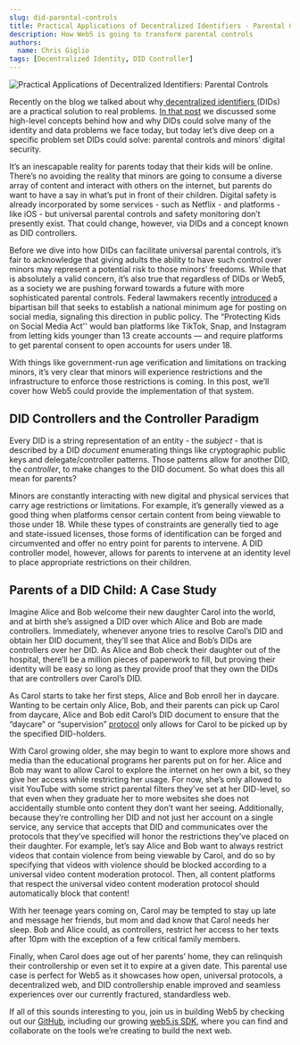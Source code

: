 ```yaml
---
slug: did-parental-controls
title: Practical Applications of Decentralized Identifiers - Parental Controls
description: How Web5 is going to transform parental controls
authors:
  name: Chris Giglio
tags: [Decentralized Identity, DID Controller]
---
```


<head>
  <meta property="og:title" content="Practical Applications of Decentralized Identifiers: Parental Controls" />
  <meta property="og:type" content="website" />
  <meta property="og:url" content='https://developer.tbd.website/blog/did-parental-controls' />
  <meta name="og:description" content="How Web5 is going to transform parental controls" />
  <meta property="og:image" content="https://developer.tbd.website/assets/images/did-parental-controls-3c3ac221d2b1f467c642531cfbfcef37.png" /> 

  <meta name="twitter:card" content="summary_large_image" />
  <meta property="twitter:domain" content="developer.tbd.website" />
  <meta name="twitter:site" content="@tbdevs" />
  <meta name="twitter:title" content="Practical Applications of Decentralized Identifiers: Parental Controls" />
  <meta property="twitter:url" content='https://developer.tbd.website/blog/did-parental-controls' /> 
  <meta name="twitter:description" content="How Web5 is going to transform parental controls" />
  <meta name="twitter:image" content="https://developer.tbd.website/assets/images/did-parental-controls-3c3ac221d2b1f467c642531cfbfcef37.png" />

  <link rel="apple-touch-icon" href="https://developer.tbd.website/img/tbd-fav-icon-main.png" />
</head>

![Practical Applications of Decentralized Identifiers: Parental Controls](/img/did-parental-controls.png)

Recently on the blog we talked about why[ decentralized identifiers ](https://developer.tbd.website/docs/web5/decentralized-identifiers/what-are-dids)(DIDs) are a practical solution to real problems. [In that post](https://developer.tbd.website/blog/practicality-of-decentralized-identifiers) we discussed some high-level concepts behind how and why DIDs could solve many of the identity and data problems we face today, but today let’s dive deep on a specific problem set DIDs could solve: parental controls and minors’ digital security.

It’s an inescapable reality for parents today that their kids will be online. There’s no avoiding the reality that minors are going to consume a diverse array of content and interact with others on the internet, but parents do want to have a say in what’s put in front of their children. Digital safety is already incorporated by some services - such as Netflix - and platforms - like iOS - but universal parental controls and safety monitoring don’t presently exist. That could change, however, via DIDs and a concept known as DID controllers.

<!--truncate-->

Before we dive into how DIDs can facilitate universal parental controls, it’s fair to acknowledge that giving adults the ability to have such control over minors may represent a potential risk to those minors’ freedoms. While that is absolutely a valid concern, it’s also true that regardless of DIDs or Web5, as a society we are pushing forward towards a future with more sophisticated parental controls. Federal lawmakers recently [introduced](https://sg.robinhood.com/ls/click?upn=6fntGirSE5selsQKrSSUHhYEbJQr-2FOms0-2Budh-2FjizGqQjBZ-2F-2Fr1OqtAW5Vk-2Fh5nDTBbGXewV1rTmTAQ8J-2FnHutGze-2FZdRujL0z-2BT7TPQq2rMPP57Ry7H581UcM0jJNpbmEdo_JY5fc7bPIFJAvDYWnO7d4p-2FX8FAV-2BsZ9F4kAeTjyMnD-2BG0K2bZ0-2FUf-2BuopiaAntAAkVBHDuQJAFvEBGYqFHT51-2FSOTDJz-2B8jhQIBwTwwfjU6PpsWQkmsRZ-2FHGMwJynKK9gXf8AtDP1YE6sEYYtMtmmDlG6CvQMea0rUNVpY-2FTuOKnGNSHlL9NK2Jk0q4-2FRpQ-2BbFtdlnhiQK67JNVXPiMBWqgHoT-2FNCfxxr-2F4bbdre3UHJXnBVp4xhgpxhidBEbUjonDeOsX9WuX1m9sAXLuuDylpr6dFaUbCX7V9cjRoJcnvuSBxBCwsyz0eXjWABCQjrAy9oqfdT13fwQv3bIrZGwi4hMa7GsMULwMU-2BKacfPI2kJLSHpJVUvTj0CZluT9SEPpZc9wYkLrSqv2BgqnbOZJ7IEA2ZR7oNF91e94HvIaC4j-2BaatuJDdofN1Qyqph57vfWyKDAUWfEKruDuKv7ecdo-2BsRt4-2B7nt9ljpyuTRmSS458UlBFpp4g2s9qHyc0FXVVo4C3KZLpSWPmsT58L-2BObuk46zQ4wSPr-2B7SqxnCCx-2BoK4Ttt0AhCjjxnitNriSjzZgupScdseXH00RSO3rOmi1G295urhUXfGvnevAqZh2CKf-2F3fPEn5uA9-2BNDOSVhZB-2BUEqZmRd8ND43TkEmHRQ-3D-3D) a bipartisan bill that seeks to establish a national minimum age for posting on social media, signaling this direction in public policy. The “Protecting Kids on Social Media Act'' would ban platforms like TikTok, Snap, and Instagram from letting kids younger than 13 create accounts — and require platforms to get parental consent to open accounts for users under 18. 

With things like government-run age verification and limitations on tracking minors, it’s very clear that minors will experience restrictions and the infrastructure to enforce those restrictions is coming. In this post, we’ll cover how Web5 could provide the implementation of that system.


## DID Controllers and the Controller Paradigm

Every DID is a string representation of an entity - the _subject_ - that is described by a DID _document_ enumerating things like cryptographic public keys and delegate/controller patterns. Those patterns allow for another DID, the _controller_, to make changes to the DID document. So what does this all mean for parents?

Minors are constantly interacting with new digital and physical services that carry age restrictions or limitations. For example, it’s generally viewed as a good thing when platforms censor certain content from being viewable to those under 18. While these types of constraints are generally tied to age and state-issued licenses, those forms of identification can be forged and circumvented and offer no entry point for parents to intervene. A DID controller model, however, allows for parents to intervene at an identity level to place appropriate restrictions on their children.


## Parents of a DID Child: A Case Study

Imagine Alice and Bob welcome their new daughter Carol into the world, and at birth she’s assigned a DID over which Alice and Bob are made controllers. Immediately, whenever anyone tries to resolve Carol’s DID and obtain her DID document, they’ll see that Alice and Bob’s DIDs are controllers over her DID. As Alice and Bob check their daughter out of the hospital, there’ll be a million pieces of paperwork to fill, but proving their identity will be easy so long as they provide proof that they own the DIDs that are controllers over Carol’s DID.

As Carol starts to take her first steps, Alice and Bob enroll her in daycare. Wanting to be certain only Alice, Bob, and their parents can pick up Carol from daycare, Alice and Bob edit Carol’s DID document to ensure that the “daycare” or “supervision” [protocol](https://developer.tbd.website/docs/web5/decentralized-web-nodes/what-are-protocols) only allows for Carol to be picked up by the specified DID-holders.

With Carol growing older, she may begin to want to explore more shows and media than the educational programs her parents put on for her. Alice and Bob may want to allow Carol to explore the internet on her own a bit, so they give her access while restricting her usage. For now, she’s only allowed to visit YouTube with some strict parental filters they’ve set at her DID-level, so that even when they graduate her to more websites she does not accidentally stumble onto content they don’t want her seeing. Additionally, because they’re controlling her DID and not just her account on a single service, any service that accepts that DID and communicates over the protocols that they’ve specified will honor the restrictions they’ve placed on their daughter. For example, let’s say Alice and Bob want to always restrict videos that contain violence from being viewable by Carol, and do so by specifying that videos with violence should be blocked according to a universal video content moderation protocol. Then, all content platforms that respect the universal video content moderation protocol should automatically block that content!

With her teenage years coming on, Carol may be tempted to stay up late and message her friends, but mom and dad know that Carol needs her sleep. Bob and Alice could, as controllers, restrict her access to her texts after 10pm with the exception of a few critical family members.

Finally, when Carol does age out of her parents’ home, they can relinquish their controllership or even set it to expire at a given date. This parental use case is perfect for Web5 as it showcases how open, universal protocols, a decentralized web, and DID controllership enable improved and seamless experiences over our currently fractured, standardless web.

If all of this sounds interesting to you, join us in building Web5 by checking out our [GitHub](https://github.com/TBD54566975), including our growing [web5.js SDK](https://developer.tbd.website/docs/), where you can find and collaborate on the tools we’re creating to build the next web.
